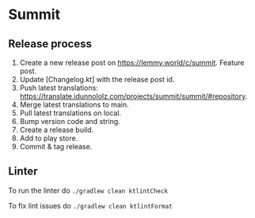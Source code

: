 # Summit

## Release process

1. Create a new release post on https://lemmy.world/c/summit. Feature post.
2. Update [Changelog.kt] with the release post id.
3. Push latest translations: https://translate.idunnololz.com/projects/summit/summit/#repository.
4. Merge latest translations to main.
5. Pull latest translations on local.
6. Bump version code and string.
7. Create a release build.
8. Add to play store.
9. Commit & tag release.

## Linter

To run the linter do
`./gradlew clean ktlintCheck`

To fix lint issues do
`./gradlew clean ktlintFormat`